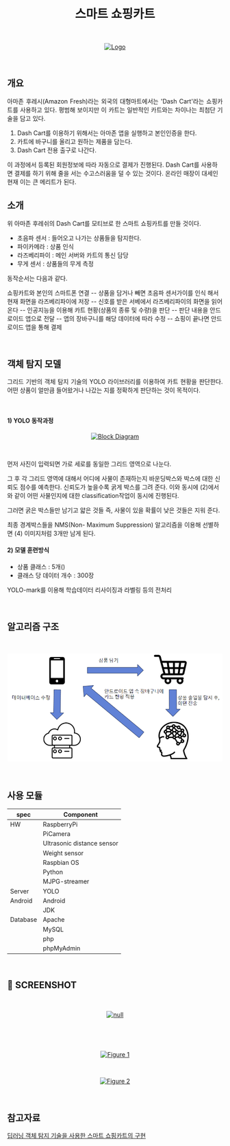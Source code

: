 <h1 align="center">스마트 쇼핑카트</h1>
<br>
<p align="center">
  <a href="https://github.com/abhishekapk/SMART-PARKING-SYSTEM">
    <img src="https://storage.googleapis.com/cdn.media.bluedot.so/bluedot.techsnack/2022/07/%EC%95%84%EB%A7%88%EC%A1%B4_%EB%8C%80%EC%8B%9C%EC%B9%B4%ED%8A%B8_%ED%99%80%ED%91%B8%EB%93%9C.JPG" alt="Logo" width="auto" height="auto">
  </a></p>
<br>
<h2>개요</h2>
<p align="justify"> 아마존 후레시(Amazon Fresh)라는 외국의 대형마트에서는 'Dash Cart'라는 쇼핑카트를 사용하고 있다. 평범해 보이지만 이 카트는 일반적인 카트와는 차이나는 최첨단 기술을 담고 있다.

1. Dash Cart를 이용하기 위해서는 아마존 앱을 실행하고 본인인증을 한다. 
2. 카트에 바구니를 올리고 원하는 제품을 담는다.
3. Dash Cart 전용 출구로 나간다.

이 과정에서 등록된 회원정보에 따라 자동으로 결제가 진행된다. Dash Cart를 사용하면 결제를 하기 위해 줄을 서는 수고스러움을 덜 수 있는 것이다. 온라인 매장이 대세인 현재 이는 큰 메리트가 된다. 
<br>
</p>
<h2>소개</h2>
 <p align="justify">위 아마존 후레쉬의 Dash Cart를 모티브로 한 스마트 쇼핑카트를 만들 것이다.
 
 - 초음파 센서 : 들어오고 나가는 상품들을 탐지한다.
 - 파이카메라 : 상품 인식
 - 라즈베리파이 : 메인 서버와 카트의 통신 담당
 - 무게 센서 : 상품들의 무게 측정

동작순서는 다음과 같다. 

쇼핑카트와 본인의 스마트폰 연결 -- 상품을 담거나 빼면 초음파 센서가이를 인식 해서 현재 화면을 라즈베리파이에 저장 -- 신호를 받은 서베에서 라즈베리파이의 화면을 읽어온다 -- 인공지능을 이용해 카트 현황(상품의 종류 및 수량)을 판단 -- 판단 내용을 안드로이드 앱으로 전달 -- 앱의 장바구니를 해당 데이터에 따라 수정 -- 쇼핑이 끝나면 안드로이드 앱을 통해 결제
 
 </p>
<br>
<h2>객체 탐지 모델 </h2>
<p align="justify">그리드 기반의 객체 탐지 기술의 YOLO 라이브러리를 이용하여 카트 현황을 판단한다. 어떤 상품이 얼만큼 들어왔거나 나갔는 지를 정확하게 판단하는 것이 목적이다. 
</p>
<br>
<h4>1) YOLO 동작과정</h4>
<p align="center">
  <a href="">
    <img src="https://blog.kakaocdn.net/dn/bu6BVv/btrSHXxejru/98bLdWyukyzkzsAfLh5Q8k/img.png" alt="Block Diagram" width="auto" height="auto">
  </a></p>
<br>
<p align="justify">먼저 사진이 입력되면  가로 세로를 동일한 그리드 영역으로 나눈다. 


그 후 각 그리드 영역에 대해서 어디에 사물이 존재하는지 바운딩박스와 박스에 대한 신뢰도 점수를 예측한다. 신뢰도가 높을수록 굵게 박스를 그려 준다. 이와 동시에 (2)에서와 같이 어떤 사물인지에 대한 classification작업이 동시에 진행된다.


그러면 굵은 박스들만 남기고 얇은 것들 즉, 사물이 있을 확률이 낮은 것들은 지워 준다.
 

최종 경계박스들을  NMS(Non- Maximum Suppression) 알고리즘을 이용해 선별하면 (4) 이미지처럼 3개만 남게 된다.
</p>
<h4>2) 모델 훈련방식</h4>
<p align="justify">

- 상품 클래스 : 5개()
- 클래스 당 데이터 개수 : 300장

YOLO-mark를 이용해 학습데이터 리사이징과 라벨링 등의 전처리

</p>
<br>
<h2>알고리즘 구조</h2>
<p align="justify">
<br>
<p align="center">
  <a href="">
    <img src="https://github.com/StealthBlack66/Smart_shopping/blob/main/image/System Diagram.png" alt="Algorithm" width="auto" height="auto">
  </a></p>
<br>
<h2>사용 모듈</h2>
<p align="justify">

|spec|Component|
|--|--|
|HW|RaspberryPi|
|  |PiCamera|
|  |Ultrasonic distance sensor|
|  |Weight sensor|
|  |Raspbian OS|
|  |Python|
|  |MJPG-streamer|
|Server|YOLO|
|Android|Android|
|       |JDK|
|Database|Apache|
|        |MySQL|
|        |php|
|        |phpMyAdmin|
  </p>
<br>
<h2>📸 SCREENSHOT</h2>
<p align="justify">
  </p>
<br>
<p align="center">
  <a href="">
  <img src="" alt="null" width="auto" height="auto">
  </a></p>
<br>
<p align="justify">
  </p>
<br>
<p align="center">
  <a href="">
    <img src="" alt="Figure 1" width="auto" height="auto">
  </a></p>
<br>
<p align="center">
  <a href="">
    <img src="" alt="Figure 2" width="auto" height="auto">
  </a></p>
<br>
<h2>참고자료</h2>

[딥러닝 객체 탐지 기술을 사용한 스마트 쇼핑카트의 구현](https://statkclee.github.io/kic2020/paper/index_kor.pdf)